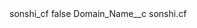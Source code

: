 <?xml version="1.0" encoding="UTF-8"?>
<CustomMetadata xmlns="http://soap.sforce.com/2006/04/metadata" xmlns:xsi="http://www.w3.org/2001/XMLSchema-instance" xmlns:xsd="http://www.w3.org/2001/XMLSchema">
    <label>sonshi_cf</label>
    <protected>false</protected>
    <values>
        <field>Domain_Name__c</field>
        <value xsi:type="xsd:string">sonshi.cf</value>
    </values>
</CustomMetadata>
